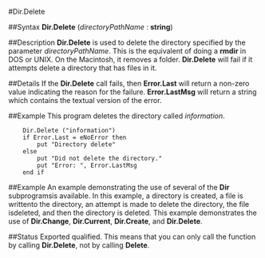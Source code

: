 
#Dir.Delete

##Syntax
**Dir.Delete** (*directoryPathName* : **string**)



##Description
**Dir.Delete** is used to delete the directory specified by the parameter *directoryPathName*. This is the equivalent of doing a **rmdir** in DOS or UNIX. On the Macintosh, it removes a folder.
**Dir.Delete** will fail if it attempts delete a directory that has files in it.



##Details
If the **Dir.Delete** call fails, then **Error.Last** will return a non-zero value indicating the reason for the failure. **Error.LastMsg** will return a string which contains the textual version of the error.



##Example
This program deletes the directory called *information*.


        Dir.Delete ("information")
        if Error.Last = eNoError then
            put "Directory delete"
        else
            put "Did not delete the directory."
            put "Error: ", Error.LastMsg
        end if
##Example
An example demonstrating the use of several of the **Dir** subprogramsis available. In this example, a directory is created, a file is writtento the directory, an attempt is made to delete the directory, the file isdeleted, and then the directory is deleted.
This example demonstrates the use of **Dir.Change**, **Dir.Current**, **Dir.Create**, and **Dir.Delete**.



##Status
Exported qualified.
This means that you can only call the function by calling **Dir.Delete**, not by calling **Delete**.


